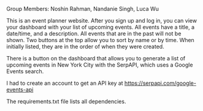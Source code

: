 Group Members: Noshin Rahman, Nandanie Singh, Luca Wu

This is an event planner website. After you sign up and log in, you can view your dashboard with your list of upcoming events. 
All events have a title, a date/time, and a description. 
All events that are in the past will not be shown. 
Two buttons at the top allow you to sort by name or by time. When initially listed, they are in the order of when they were created. 

There is a button on the dashboard that allows you to generate a list of upcoming events in New York City with the SerpAPI, which uses a Google Events search. 

I had to create an account to get an API key at https://serpapi.com/google-events-api

The requirements.txt file lists all dependencies. 